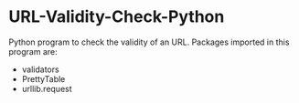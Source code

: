 # URL-Validity-Check-Python
Python program to check the validity of an URL.
Packages imported in this program are:
- validators
- PrettyTable
- urllib.request
